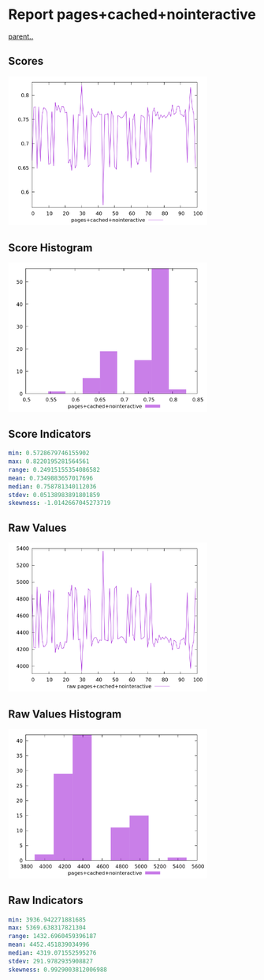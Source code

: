 # Report pages+cached+nointeractive

[parent..](./..)  


## Scores

![score](./score.png)  

## Score Histogram

![hist](./hist.png)  

## Score Indicators

```yaml
min: 0.5728679746155902
max: 0.8220195281564561
range: 0.24915155354086582
mean: 0.7349883657017696
median: 0.758781340112036
stdev: 0.05138983891801859
skewness: -1.0142667045273719

```

## Raw Values

![raw](./raw.png)  

## Raw Values Histogram

![raw hist](./raw_hist.png)  

## Raw Indicators

```yaml
min: 3936.942271881685
max: 5369.638317821304
range: 1432.6960459396187
mean: 4452.451839034996
median: 4319.071552595276
stdev: 291.9782935908827
skewness: 0.9929003812006988

```

<style>
  img {
    max-width: 80%;
  }
</style>
      
